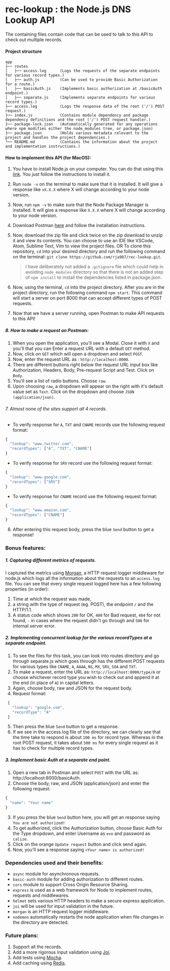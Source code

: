 # rec-lookup : the Node.js DNS Lookup API

The containing files contain code that can be used to talk to this API to check out multiple records.

#### Project structure

```
app
├── routes
│   ├── access.log      (Logs the requests of the separate endpoints for various record types.)
│   ├── auth.js         (Can be used to provide Basic Authorization for a route.)
│   ├── basicAuth.js    (Implements basic authorization at /basicAuth endpoint.)
│   ├── separate.js     (Implements separate endpoints for various record types.)
├── access.log          (Logs the response data of the root ('/') POST request.)
├── index.js            (Contains module dependency and package dependency definitions and the root ('/') POST request handler.)
├── package-lock.json   (Automatically generated for any operations where npm modifies either the node_modules tree, or package.json)
├── package.json        (Holds various metadata relevant to the project and handles the project dependencies.)
└── README.md           (Contains the information about the project and implementation instructions.)
```

#### How to implement this API (for MacOS):

1. You have to install Node.js on your computer. You can do that using this [link](https://nodejs.org/en/download/). You just follow the instructions to install it.

2. Run `node -v` on the terminal to make sure that it is installed. It will give a response like `vX.X.X` where X will change according to your node version.

3. Now, run `npm -v` to make sure that the Node Package Manager is installed. It will give a response like `X.X.X` where X will change according to your node version.

4. Download Postman [here](https://www.getpostman.com/apps) and follow the installation instructions.

5. Now, download the zip file and click twice on the zip download to unzip it and view its contents. You can choose to use an IDE like VSCode, Atom, Sublime Text, Vim to view the project files. OR To clone this repository, `cd` into your desired directory and run the following command on the terminal: `git clone https://github.com/rja907/rec-lookup.git`.

   > I have deliberately not added a `.gitignore` file which could help in avoiding `node_modules` directory so that there is not an added step of `npm install` to install the dependencies listed in package.json.

6. Now, using the terminal, `cd` into the project directory. After you are in the project directory, run the following command `npm start`. This command will start a server on port 8000 that can accept different types of POST requests.

7. Now that we have a server running, open Postman to make API requests to this API!

##### _8. How to make a request on Postman:_

1. When you open the application, you'll see a Modal. Close it with `X` and you'll that you can Enter a request URL with a default `GET` method.
2. Now, click on `GET` which will open a dropdown and select `POST`.
3. Now, enter the request URL as : `http://localhost:8000`.
4. There are different buttons right below the request URL input box like Authorization, Headers, Body, Pre-request Script and Test. Click on `Body`.
5. You'll see a list of radio buttons. Choose `raw`.
6. Upon choosing `raw`, a dropdown will appear on the right with it's default value set as `Text`. Click on the dropdown and choose `JSON (application/json)`.

###### 7. Almost none of the sites support all 4 records.

- To verify response for `A`, `TXT` and `CNAME` records use the following request format:

```javascript
{
  "lookup": "www.twitter.com",
  "recordTypes": ["A", "TXT", "CNAME"]
}
```

- To verify response for `SRV` record use the following request format:

```javascript
{
  "lookup": "www.google.com",
  "recordTypes": ["SRV"]
}
```

- To verify response for `CNAME` record use the following request format:

```javascript
{
  "lookup": "www.amazon.com",
  "recordTypes": ["CNAME"]
}
```

8. After entering this request body, press the blue `Send` button to get a response!

### Bonus features:

##### _1. Capturing different metrics of requests._

I captured the metrics using [Morgan](https://github.com/expressjs/morgan), a HTTP request logger middleware for node.js which logs all the information about the requests to an `access.log` file. You can see that every single request logged here has a few following properties (in order):

1. Time at which the request was made,
2. a string with the type of request (eg. POST), the endpoint `/` and the HTTP/1.1.
3. A status code which shows `200` for OK, `400` for Bad request, `404` for not found, `-` in cases where the request didn't go through and `500` for internal server error.

##### _2. Implementing concurrent lookup for the various recordTypes at a separate endpoint._

1. To see the files for this task, you can look into routes directory and go through separate.js which goes through has the different POST requests for various types like `CNAME`, `A`, `AAAA`, `NS`, `MX`, `SRV`, `SOA` and `TXT`.
2. To make a request, enter the URL as: `http://localhost:8000/type/A` or choose whichever record type you wish to check out and append it at the end (in place of `A`) in capital letters.
3. Again, choose body, raw and JSON for the request body.
4. Request format:

```javascript
 {
   "lookup": "google.com",
   "recordType": "A"
 }
```

5. Then press the blue `Send` button to get a response.
6. If we see in the access.log file of the directory, we can clearly see that the time take to respond is about `100 ms` for record type. Whereas in the root POST request, it takes about `500 ms` for every single request as it has to check for multiple record types.

##### _3. Implement basic Auth at a separate end point._

1. Open a new tab in Postman and select `POST` with the URL as: http://localhost:8000/basicAuth.
2. Choose the body, raw, and JSON (application/json) and enter the following request:

```javascript
{
  "name": "Your name"
}
```

3. If you press the blue `Send` button here, you will get an response saying `You are not authorized!`
4. To get authorized, click the Authorization button, choose Basic Auth for the Type dropdown, and enter Username as `evo` and password as `calize`.
5. Click on the orange `Update request` button and click send again.
6. Now, you'll see a response saying `<Your name> is authorized!`

### Dependencies used and their benefits:

- `async` module for asynchronous requests.
- `basic-auth` module for adding authorization to different routes.
- `cors` module to support Cross Origin Resource Sharing.
- `express` is used as a web framework for Node to implement routes, requests and middlewares.
- `helmet` sets various HTTP headers to make a secure express application.
- `joi` will be used for input validation in the future.
- `morgan` is an HTTP request logger middleware.
- `nodemon` automatically restarts the node application when file changes in the directory are detected.

### Future plans:

1. Support all the records.
2. Add a more rigorous input validation using [Joi](https://www.npmjs.com/package/joi).
3. Add tests using [Mocha](https://www.npmjs.com/package/mocha).
4. Add caching using [Redis](https://www.npmjs.com/package/redis).
